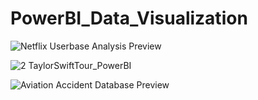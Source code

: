 # PowerBI_Data_Visualization

![Netflix Userbase Analysis Preview](https://github.com/TheCraftyAnalyst/PowerBI_Data_Visualization/assets/49798046/94dce46c-2096-4360-bd85-97b96f3acfc0)




![2  TaylorSwiftTour_PowerBI](https://github.com/TheCraftyAnalyst/PowerBI_Data_Visualization/assets/49798046/8c1d9da8-110d-4acb-8512-28e67c997811)




![Aviation Accident Database Preview](https://github.com/TheCraftyAnalyst/PowerBI_Data_Visualization/assets/49798046/a7cd7bfe-a892-40b7-9900-42a019c63d81)
